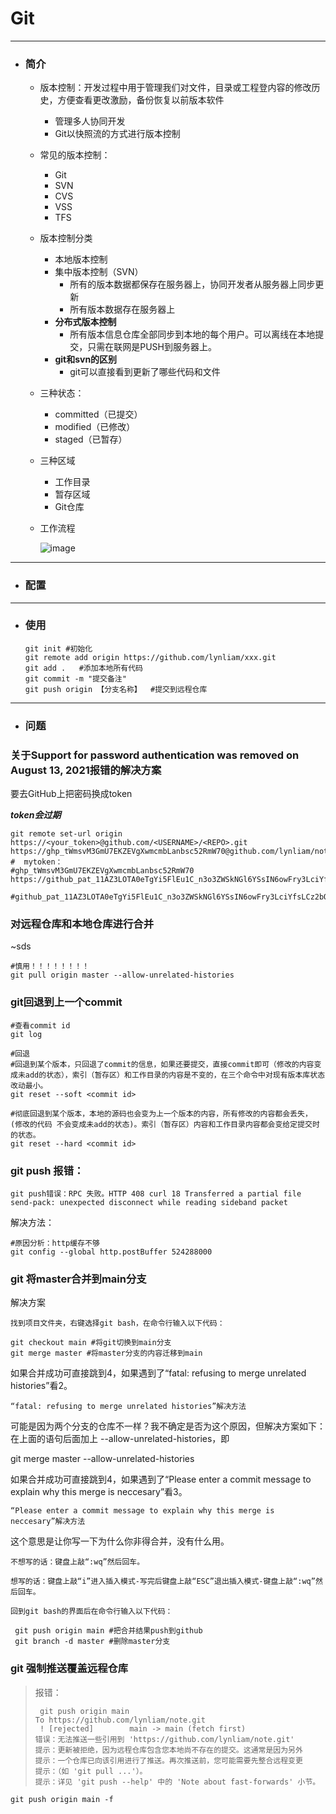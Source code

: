 # Git

------



* ### 简介

  * 版本控制：开发过程中用于管理我们对文件，目录或工程登内容的修改历史，方便查看更改激励，备份恢复以前版本软件
    * 管理多人协同开发
    * Git以快照流的方式进行版本控制

  * 常见的版本控制：
    * Git
    * SVN
    * CVS
    * VSS
    * TFS

  * 版本控制分类
    * 本地版本控制
    * 集中版本控制（SVN）
      * 所有的版本数据都保存在服务器上，协同开发者从服务器上同步更新
      * 所有版本数据存在服务器上
    * **分布式版本控制**
      * 所有版本信息仓库全部同步到本地的每个用户。可以离线在本地提交，只需在联网是PUSH到服务器上。    
    * **git和svn的区别**
      * git可以直接看到更新了哪些代码和文件

  * 三种状态：
    * committed（已提交）
    * modified（已修改）
    * staged（已暂存）

  * 三种区域
    * 工作目录
    * 暂存区域
    * Git仓库

  * 工作流程

    ![image](/media/lynliam/data/markdown/Git/images/v2-bdbe1c116582f534fe567089f87be824_1440w.webp)

    

------



* ### 配置








------

* ### 使用

  ```shell
  git init #初始化
  git remote add origin https://github.com/lynliam/xxx.git
  git add .   #添加本地所有代码
  git commit -m "提交备注"
  git push origin 【分支名称】  #提交到远程仓库
  ```

  

------

* ### 问题

### 关于Support for password authentication was removed on August 13, 2021报错的解决方案

要去GitHub上把密码换成token

***token会过期***

```shell
git remote set-url origin https://<your_token>@github.com/<USERNAME>/<REPO>.git
https://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@github.com/lynliam/note.git
#  mytoken：
#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
https://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@github.com/lynliam/note.git

#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
```

### 对远程仓库和本地仓库进行合并



~sds

```shell
#慎用！！！！！！！！
git pull origin master --allow-unrelated-histories
```

### git回退到上一个commit

```shell
#查看commit id
git log

#回退
#回退到某个版本，只回退了commit的信息，如果还要提交，直接commit即可（修改的内容变成未add的状态），索引（暂存区）和工作目录的内容是不变的，在三个命令中对现有版本库状态改动最小。
git reset --soft <commit id>

#彻底回退到某个版本，本地的源码也会变为上一个版本的内容，所有修改的内容都会丢失， (修改的代码 不会变成未add的状态)。索引（暂存区）内容和工作目录内容都会变给定提交时的状态。
git reset --hard <commit id>
```



### git push 报错：

```shell
git push错误：RPC 失败。HTTP 408 curl 18 Transferred a partial file
send-pack: unexpected disconnect while reading sideband packet
```

解决方法：

```shell
#原因分析：http缓存不够
git config --global http.postBuffer 524288000
```



### git 将master合并到main分支

解决方案

    找到项目文件夹，右键选择git bash，在命令行输入以下代码：
    
    git checkout main #将git切换到main分支
    git merge master #将master分支的内容迁移到main

如果合并成功可直接跳到4，如果遇到了“fatal: refusing to merge unrelated histories”看2。

    “fatal: refusing to merge unrelated histories”解决方法

可能是因为两个分支的仓库不一样？我不确定是否为这个原因，但解决方案如下：在上面的语句后面加上 --allow-unrelated-histories，即

git merge master --allow-unrelated-histories

如果合并成功可直接跳到4，如果遇到了“Please enter a commit message to explain why this merge is neccesary”看3。

    “Please enter a commit message to explain why this merge is neccesary”解决方法

这个意思是让你写一下为什么你非得合并，没有什么用。

    不想写的话：键盘上敲“:wq”然后回车。
    
    想写的话：键盘上敲“i”进入插入模式-写完后键盘上敲“ESC”退出插入模式-键盘上敲“:wq”然后回车。
    
    回到git bash的界面后在命令行输入以下代码：
    
     git push origin main #把合并结果push到github
     git branch -d master #删除master分支



### git 强制推送覆盖远程仓库

> 报错：
>
> ```shell
>  git push origin main
> To https://github.com/lynliam/note.git
>  ! [rejected]        main -> main (fetch first)
> 错误：无法推送一些引用到 'https://github.com/lynliam/note.git'
> 提示：更新被拒绝，因为远程仓库包含您本地尚不存在的提交。这通常是因为另外
> 提示：一个仓库已向该引用进行了推送。再次推送前，您可能需要先整合远程变更
> 提示：（如 'git pull ...'）。
> 提示：详见 'git push --help' 中的 'Note about fast-forwards' 小节。
> ```

```shell
git push origin main -f
```



